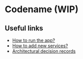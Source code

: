 # Codename (WIP)

## Useful links
- [How to run the app?](./docs/local-development.md)
- [How to add new services?](./docs/adding-new-services.md)
- [Architectural decision records](docs/adr)
